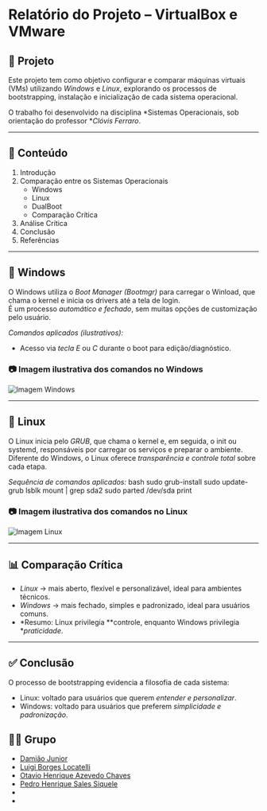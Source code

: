 # Relatório do Projeto – VirtualBox e VMware

## 📌 Projeto
Este projeto tem como objetivo configurar e comparar máquinas virtuais (VMs) utilizando *Windows* e *Linux*, explorando os processos de bootstrapping, instalação e inicialização de cada sistema operacional.  

O trabalho foi desenvolvido na disciplina *Sistemas Operacionais, sob orientação do professor **Clóvis Ferraro*.  

---

## 📖 Conteúdo
1. Introdução  
2. Comparação entre os Sistemas Operacionais  
   - Windows  
   - Linux  
   - DualBoot  
   - Comparação Crítica  
3. Análise Crítica  
4. Conclusão  
5. Referências  

---

## 🔹 Windows
O Windows utiliza o *Boot Manager (Bootmgr)* para carregar o Winload, que chama o kernel e inicia os drivers até a tela de login.  
É um processo *automático e fechado*, sem muitas opções de customização pelo usuário.  

*Comandos aplicados (ilustrativos):*
- Acesso via *tecla E* ou *C* durante o boot para edição/diagnóstico.  

### 📷 Imagem ilustrativa dos comandos no Windows
![Imagem Windows](./windows.jpg)  

---

## 🔹 Linux
O Linux inicia pelo *GRUB*, que chama o kernel e, em seguida, o init ou systemd, responsáveis por carregar os serviços e preparar o ambiente.  
Diferente do Windows, o Linux oferece *transparência e controle total* sobre cada etapa.  

*Sequência de comandos aplicados:*
bash
sudo grub-install
sudo update-grub
lsblk
mount | grep sda2
sudo parted /dev/sda print


### 📷 Imagem ilustrativa dos comandos no Linux
![Imagem Linux](./ubuntu.jpg)  

---

## 📊 Comparação Crítica
- *Linux* → mais aberto, flexível e personalizável, ideal para ambientes técnicos.  
- *Windows* → mais fechado, simples e padronizado, ideal para usuários comuns.  
- *Resumo: Linux privilegia **controle, enquanto Windows privilegia **praticidade*.  

---

## ✅ Conclusão
O processo de bootstrapping evidencia a filosofia de cada sistema:
- Linux: voltado para usuários que querem *entender e personalizar*.  
- Windows: voltado para usuários que preferem *simplicidade e padronização*.

## 👨‍💻 Grupo
- <a href="https://github.com/juninho-Oliveira">Damião Junior</a>  
- <a href="https://github.com/Luigi-Loc">Luigi Borges Locatelli</a>  
- <a href="https://github.com/OtavioHx0">Otavio Henrique Azevedo Chaves</a> 
- <a href="#">Pedro Henrique Sales Siquele</a>
- <a href=""></a>  
- <a href=""></a>   